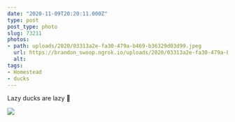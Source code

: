 ```yaml
---
date: "2020-11-09T20:20:11.000Z"
type: post 
post_type: photo
slug: 73211
photos: 
- path: uploads/2020/03313a2e-fa30-479a-b469-b36329d03d99.jpeg
  url: https://brandon_swoop.ngrok.io/uploads/2020/03313a2e-fa30-479a-b469-b36329d03d99.jpeg
  alt: 
tags: 
- Homestead
- ducks
---
```

Lazy ducks are lazy 🦆 


![](/uploads/2020/03313a2e-fa30-479a-b469-b36329d03d99.jpeg)
